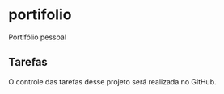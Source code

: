 # portifolio
Portifólio pessoal


## Tarefas
O controle das tarefas desse projeto será realizada no GitHub.
